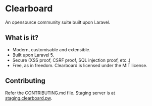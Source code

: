 # Clearboard
An opensource community suite built upon Laravel.

## What is it?
* Modern, customisable and extensible.
* Built upon Laravel 5.
* Secure (XSS proof, CSRF proof, SQL injection proof, etc..)
* Free, as in freedom. Clearboard is licensed under the MIT license.

## Contributing
Refer the CONTRIBUTING.md file. Staging server is at [staging.clearboard.pw](http://staging.clearboard.pw/).
